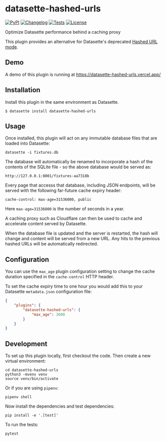 # datasette-hashed-urls

[![PyPI](https://img.shields.io/pypi/v/datasette-hashed-urls.svg)](https://pypi.org/project/datasette-hashed-urls/)
[![Changelog](https://img.shields.io/github/v/release/simonw/datasette-hashed-urls?include_prereleases&label=changelog)](https://github.com/simonw/datasette-hashed-urls/releases)
[![Tests](https://github.com/simonw/datasette-hashed-urls/workflows/Test/badge.svg)](https://github.com/simonw/datasette-hashed-urls/actions?query=workflow%3ATest)
[![License](https://img.shields.io/badge/license-Apache%202.0-blue.svg)](https://github.com/simonw/datasette-hashed-urls/blob/main/LICENSE)

Optimize Datasette performance behind a caching proxy

This plugin provides an alternative for Datasette's deprecated [Hashed URL mode](https://docs.datasette.io/en/0.60.2/performance.html#hashed-url-mode).

## Demo

A demo of this plugin is running at https://datasette-hashed-urls.vercel.app/

## Installation

Install this plugin in the same environment as Datasette.

    $ datasette install datasette-hashed-urls

## Usage

Once installed, this plugin will act on any immutable database files that are loaded into Datasette:

    datasette -i fixtures.db

The database will automatically be renamed to incorporate a hash of the contents of the SQLite file - so the above database would be served as:

    http://127.0.0.1:8001/fixtures-aa7318b

Every page that accesss that database, including JSON endpoints, will be served with the following far-future cache expiry header:

    cache-control: max-age=31536000, public

Here `max-age=31536000` is the number of seconds in a year.

A caching proxy such as Cloudflare can then be used to cache and accelerate content served by Datasette.

When the database file is updated and the server is restarted, the hash will change and content will be served from a new URL. Any hits to the previous hashed URLs will be automatically redirected.

## Configuration

You can use the `max_age` plugin configuration setting to change the cache duration specified in the `cache-control` HTTP header.

To set the cache expiry time to one hour you would add this to your Datasette `metadata.json` configuration file:

```json
{
    "plugins": {
        "datasette-hashed-urls": {
            "max_age": 3600
        }
    }
}
```

## Development

To set up this plugin locally, first checkout the code. Then create a new virtual environment:

    cd datasette-hashed-urls
    python3 -mvenv venv
    source venv/bin/activate

Or if you are using `pipenv`:

    pipenv shell

Now install the dependencies and test dependencies:

    pip install -e '.[test]'

To run the tests:

    pytest
